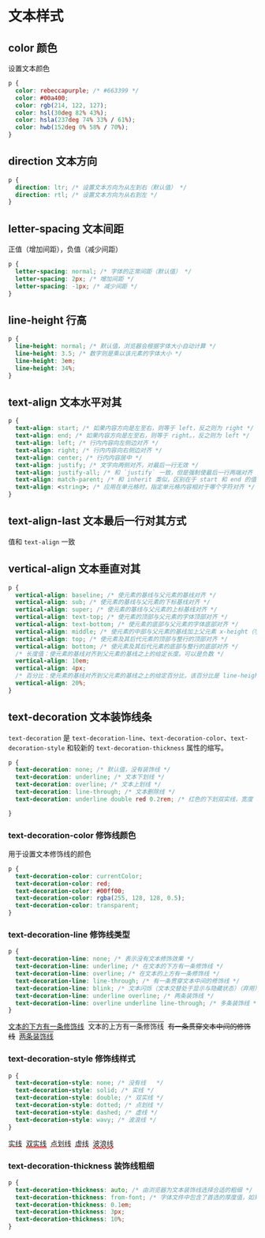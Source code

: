 # 文本样式

## color 颜色

设置文本颜色

```css
p {
  color: rebeccapurple; /* #663399 */
  color: #00a400;
  color: rgb(214, 122, 127);
  color: hsl(30deg 82% 43%);
  color: hsla(237deg 74% 33% / 61%);
  color: hwb(152deg 0% 58% / 70%);
}
```

## direction 文本方向

```css
p {
  direction: ltr; /* 设置文本方向为从左到右（默认值） */
  direction: rtl; /* 设置文本方向为从右到左 */
}
```

## letter-spacing 文本间距

正值（增加间距），负值（减少间距）

```css
p {
  letter-spacing: normal; /* 字体的正常间距（默认值） */
  letter-spacing: 2px; /* 增加间距 */
  letter-spacing: -1px; /* 减少间距 */
}
```

## line-height 行高

```css
p {
  line-height: normal; /* 默认值，浏览器会根据字体大小自动计算 */
  line-height: 3.5; /* 数字则是乘以该元素的字体大小 */
  line-height: 3em;
  line-height: 34%;
}
```

## text-align 文本水平对其

```css
p {
  text-align: start; /* 如果内容方向是左至右，则等于 left，反之则为 right */
  text-align: end; /* 如果内容方向是左至右，则等于 right。，反之则为 left */
  text-align: left; /* 行内内容向左侧边对齐 */
  text-align: right; /* 行内内容向右侧边对齐 */
  text-align: center; /* 行内内容居中 */
  text-align: justify; /* 文字向两侧对齐，对最后一行无效 */
  text-align: justify-all; /* 和 `justify` 一致，但是强制使最后一行两端对齐 */
  text-align: match-parent; /* 和 inherit 类似，区别在于 start 和 end 的值根据父元素的 direction 确定，并被替换为恰当的 left 或 right 值 */
  text-align: <string>; /* 应用在单元格时，指定单元格内容相对于哪个字符对齐 */
}
```

## text-align-last 文本最后一行对其方式

值和 `text-align` 一致

## vertical-align 文本垂直对其

```css
p {
  vertical-align: baseline; /* 使元素的基线与父元素的基线对齐 */
  vertical-align: sub; /* 使元素的基线与父元素的下标基线对齐 */
  vertical-align: super; /* 使元素的基线与父元素的上标基线对齐 */
  vertical-align: text-top; /* 使元素的顶部与父元素的字体顶部对齐 */
  vertical-align: text-bottom; /* 使元素的底部与父元素的字体底部对齐 */
  vertical-align: middle; /* 使元素的中部与父元素的基线加上父元素 x-height（字母 x 高度）的一半对齐 */
  vertical-align: top; /* 使元素及其后代元素的顶部与整行的顶部对齐 */
  vertical-align: bottom; /* 使元素及其后代元素的底部与整行的底部对齐 */
  /* 长度值：使元素的基线对齐到父元素的基线之上的给定长度。可以是负数 */
  vertical-align: 10em;
  vertical-align: 4px;
  /* 百分比：使元素的基线对齐到父元素的基线之上的给定百分比，该百分比是 line-height 属性的百分比。可以是负数 */
  vertical-align: 20%;
}
```

## text-decoration 文本装饰线条

`text-decoration` 是 `text-decoration-line`、`text-decoration-color`、`text-decoration-style` 和较新的 `text-decoration-thickness` 属性的缩写。

```css
p {
  text-decoration: none; /* 默认值，没有装饰线 */
  text-decoration: underline; /* 文本下划线 */
  text-decoration: overline; /* 文本上划线 */
  text-decoration: line-through; /* 文本删除线 */
  text-decoration: underline double red 0.2rem; /* 红色的下划双实线，宽度 0.2rem */

}
```


### text-decoration-color 修饰线颜色

用于设置文本修饰线的颜色

```css
p {
  text-decoration-color: currentColor;
  text-decoration-color: red;
  text-decoration-color: #00ff00;
  text-decoration-color: rgba(255, 128, 128, 0.5);
  text-decoration-color: transparent;
}
```

### text-decoration-line 修饰线类型

```css
p {
  text-decoration-line: none; /* 表示没有文本修饰效果 */
  text-decoration-line: underline; /* 在文本的下方有一条修饰线 */
  text-decoration-line: overline; /* 在文本的上方有一条修饰线 */
  text-decoration-line: line-through; /* 有一条贯穿文本中间的修饰线 */
  text-decoration-line: blink; /* 文本闪烁（文本交替处于显示与隐藏状态）（弃用） */
  text-decoration-line: underline overline; /* 两条装饰线 */
  text-decoration-line: overline underline line-through; /* 多条装饰线 */
}
```

<span style="text-decoration-line: underline;">文本的下方有一条修饰线</span>&nbsp;
<span style="text-decoration-line: overline;">文本的上方有一条修饰线</span>&nbsp;
<span style="text-decoration-line: line-through;">有一条贯穿文本中间的修饰线</span>&nbsp;
<span style="text-decoration-line: underline overline;">两条装饰线</span>

### text-decoration-style 修饰线样式

```css
p {
  text-decoration-style: none; /* 没有线   */
  text-decoration-style: solid; /* 实线 */
  text-decoration-style: double; /* 双实线 */
  text-decoration-style: dotted; /* 点划线 */
  text-decoration-style: dashed; /* 虚线 */
  text-decoration-style: wavy; /* 波浪线 */
}
```

<span style="text-decoration: underline red solid;">实线</span>&nbsp;
<span style="text-decoration: underline red double;">双实线</span>&nbsp;
<span style="text-decoration: underline red dotted;">点划线</span>&nbsp;
<span style="text-decoration: underline red dashed;">虚线</span>&nbsp;
<span style="text-decoration: underline red wavy;">波浪线</span>

### text-decoration-thickness 装饰线粗细

```css
p {
  text-decoration-thickness: auto; /* 由浏览器为文本装饰线选择合适的粗细 */
  text-decoration-thickness: from-font; /* 字体文件中包含了首选的厚度值，如果字体文件中没有，则效果和设置为 auto 一样 */
  text-decoration-thickness: 0.1em;
  text-decoration-thickness: 3px;
  text-decoration-thickness: 10%;
}
```

